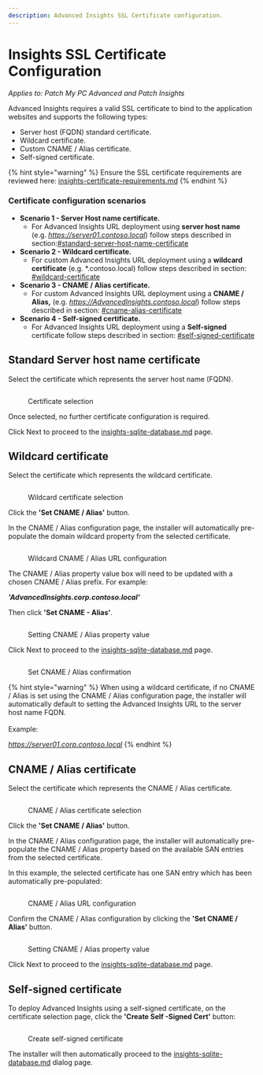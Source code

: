 ```yaml
---
description: Advanced Insights SSL Certificate configuration.
---
```


# Insights SSL Certificate Configuration

_Applies to: Patch My PC Advanced and Patch Insights_

Advanced Insights requires a valid SSL certificate to bind to the application websites and supports the following types:

* Server host (FQDN) standard certificate.
* Wildcard certificate.
* Custom CNAME / Alias certificate.
* Self-signed certificate.

{% hint style="warning" %}
Ensure the SSL certificate requirements are reviewed here: [insights-certificate-requirements.md](../advanced-and-patch-insights-requirements-and-prerequisites/insights-certificate-requirements.md "mention")
{% endhint %}

### Certificate configuration scenarios

* **Scenario 1 - Server Host name certificate.**
  * For Advanced Insights URL deployment using **server host name** (e.g. _https://server01.contoso.local_) follow steps described in section:[#standard-server-host-name-certificate](insights-ssl-certificate-configuration.md#standard-server-host-name-certificate "mention")
* **Scenario 2 - Wildcard certificate.**
  * For custom Advanced Insights URL deployment using a **wildcard certificate** (e.g. \*.contoso.local) follow steps described in section: [#wildcard-certificate](insights-ssl-certificate-configuration.md#wildcard-certificate "mention")
* **Scenario 3 - CNAME / Alias certificate.**
  * For custom Advanced Insights URL deployment using a **CNAME / Alias,** (e.g. _https://AdvancedInsights.contoso.local_) follow steps described in section: [#cname-alias-certificate](insights-ssl-certificate-configuration.md#cname-alias-certificate "mention")
* **Scenario 4 - Self-signed certificate.**
  * For Advanced Insights URL deployment using a **Self-signed** certificate follow steps described in section: [#self-signed-certificate](insights-ssl-certificate-configuration.md#self-signed-certificate "mention")



## Standard Server host name certificate

Select the certificate which represents the server host name (FQDN).

<figure><img src="../../_images/gitbook/image%20%281297%29.png" alt=""><figcaption><p>Certificate selection</p></figcaption></figure>

Once selected, no further certificate configuration is required.

Click Next to proceed to the [insights-sqlite-database.md](insights-sqlite-database.md "mention") page.

## Wildcard certificate

Select the certificate which represents the wildcard certificate.

<figure><img src="../../_images/gitbook/image%20%281298%29.png" alt=""><figcaption><p>Wildcard certificate selection</p></figcaption></figure>

Click the **'Set CNAME / Alias'** button.

In the CNAME / Alias configuration page, the installer will automatically pre-populate the domain wildcard property from the selected certificate.

<figure><img src="../../_images/gitbook/image%20%281300%29.png" alt=""><figcaption><p>Wildcard CNAME / Alias URL configuration</p></figcaption></figure>

The CNAME / Alias property value box will need to be updated with a chosen CNAME / Alias prefix. For example:

_**'AdvancedInsights.corp.contoso.local'**_

Then click **'Set CNAME - Alias'**.

<figure><img src="../../_images/gitbook/image%20%281302%29.png" alt=""><figcaption><p>Setting CNAME / Alias property value</p></figcaption></figure>

Click Next to proceed to the [insights-sqlite-database.md](insights-sqlite-database.md "mention") page.

<figure><img src="../../_images/gitbook/image%20%281303%29.png" alt=""><figcaption><p>Set CNAME / Alias confirmation</p></figcaption></figure>

{% hint style="warning" %}
When using a wildcard certificate, if no CNAME / Alias is set using the CNAME / Alias configuration page, the installer will automatically default to setting the Advanced Insights URL to the server host name FQDN.\
\
Example:&#x20;

_https://server01.corp.contoso.local_
{% endhint %}

## CNAME / Alias certificate

Select the certificate which represents the CNAME / Alias certificate.

<figure><img src="../../_images/gitbook/image%20%281299%29.png" alt=""><figcaption><p>CNAME / Alias certificate selection</p></figcaption></figure>

Click the **'Set CNAME / Alias'** button.

In the CNAME / Alias configuration page, the installer will automatically pre-populate the CNAME / Alias property based on the available SAN entries from the selected certificate.

In this example, the selected certificate has one SAN entry which has been automatically pre-populated:

<figure><img src="../../_images/gitbook/image%20%281304%29.png" alt=""><figcaption><p>CNAME / Alias URL configuration</p></figcaption></figure>

Confirm the CNAME / Alias configuration by clicking the **'Set CNAME / Alias'** button.

<figure><img src="../../_images/gitbook/image%20%281305%29.png" alt=""><figcaption><p>Setting CNAME / Alias property value</p></figcaption></figure>

Click Next to proceed to the [insights-sqlite-database.md](insights-sqlite-database.md "mention") page.

## Self-signed certificate

To deploy Advanced Insights using a self-signed certificate, on the certificate selection page, click the **'Create Self -Signed Cert'** button:

<figure><img src="../../_images/gitbook/image%20%281022%29.png" alt=""><figcaption><p>Create self-signed certificate</p></figcaption></figure>

The installer will then automatically proceed to the [insights-sqlite-database.md](insights-sqlite-database.md "mention") dialog page.
